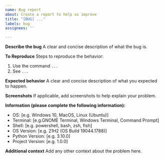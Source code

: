 ```yaml
---
name: Bug report
about: Create a report to help us improve
title: "[BUG] ..."
labels: bug
assignees: ''

---
```


**Describe the bug**
A clear and concise description of what the bug is.

**To Reproduce**
Steps to reproduce the behavior:

1. Use the command `...`
2. See `...`

**Expected behavior**
A clear and concise description of what you expected to happen.

**Screenshots**
If applicable, add screenshots to help explain your problem.

**Information (please complete the following information):**

- OS: [e.g. Windows 10, MacOS, Linux (Ubuntu)]
- Terminal: [e.g.GNOME Terminal, Windows Terminal, Command Prompt]
- Shell: [e.g. powershell, bash, zsh, fish]
- OS Version: [e.g. 21H2 (OS Build 19044.1788)] 
- Python Version: [e.g. 3.10.0]  <!-- Run 'python --version' -->
- Project Version: [e.g. 1.0.0]  <!-- Run 'pypi version' -->

**Additional context**
Add any other context about the problem here.
